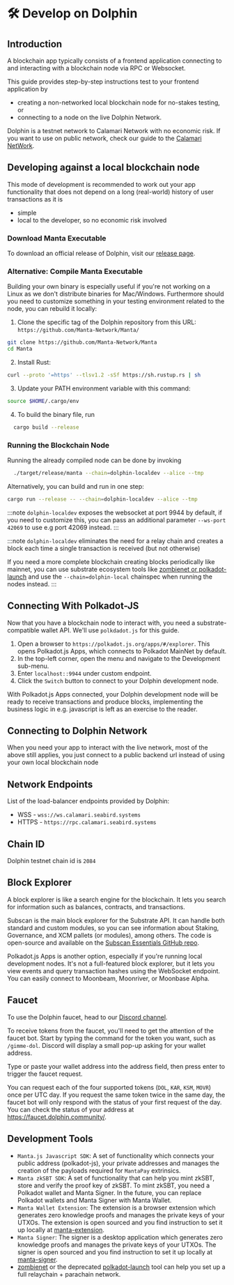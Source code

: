 # 🛠 Develop on Dolphin

## Introduction

A blockchain app typically consists of a frontend application connecting to and interacting with a blockchain node via RPC or Websocket.

This guide provides step-by-step instructions test to your frontend application by
- creating a non-networked local blockchain node for no-stakes testing, or
- connecting to a node on the live Dolphin Network.

Dolphin is a testnet network to Calamari Network with no economic risk. If you want to use on public network, check our guide to the [Calamari NetWork](DevelopOnCalamari.md).


## Developing against a local blockchain node

This mode of development is recommended to work out your app functionality that does not depend on a long (real-world) history of user transactions as it is
- simple
- local to the developer, so no economic risk involved

### Download Manta Executable

To download an official release of Dolphin, visit our [release page](https://github.com/Manta-Network/Manta/releases).

### Alternative: Compile Manta Executable

Building your own binary is especially useful if you're not working on a Linux as we don't distribute binaries for Mac/Windows. Furthermore should you need to customize something in your testing environment related to the node, you can rebuild it locally:

1. Clone the specific tag of the Dolphin repository from this URL: `https://github.com/Manta-Network/Manta/`

```sh
git clone https://github.com/Manta-Network/Manta
cd Manta
```

2. Install Rust:

```sh
curl --proto '=https' --tlsv1.2 -sSf https://sh.rustup.rs | sh
```

3. Update your PATH environment variable with this command:

```sh
source $HOME/.cargo/env
```

4. To build the binary file, run

```sh
  cargo build --release
```


### Running the Blockchain Node

Running the already compiled node can be done by invoking

```sh
  ./target/release/manta --chain=dolphin-localdev --alice --tmp
```

Alternatively, you can build and run in one step:

```sh
cargo run --release -- --chain=dolphin-localdev --alice --tmp
```

:::note
`dolphin-localdev` exposes the websocket at port 9944 by default, if you need to customize this, you can pass an additional parameter `--ws-port 42069` to use e.g port 42069 instead.
:::

:::note
`dolphin-localdev` eliminates the need for a relay chain and creates a block each time a single transaction is received (but not otherwise)

If you need a more complete blockchain creating blocks periodically like mainnet, you can use substrate ecosystem tools like [zombienet or polkadot-launch](#Development-Tools) and use the `--chain=dolphin-local` chainspec when running the nodes instead.
:::

## Connecting With Polkadot-JS

Now that you have a blockchain node to interact with, you need a substrate-compatible wallet API. We'll use `polkdadot.js` for this guide.

1. Open a browser to `https://polkadot.js.org/apps/#/explorer`. This opens Polkadot.js Apps, which connects to Polkadot MainNet by default.
2. In the top-left corner, open the menu and navigate to the Development sub-menu.
3. Enter `localhost::9944` under custom endpoint.
4. Click the `Switch` button to connect to your Dolphin development node.

With Polkadot.js Apps connected, your Dolphin development node will be ready to receive transactions and produce blocks, implementing the business logic in e.g. javascript is left as an exercise to the reader.

## Connecting to Dolphin Network

When you need your app to interact with the live network, most of the above still applies, you just connect to a public backend url instead of using your own local blockchain node


## Network Endpoints

List of the load-balancer endpoints provided by Dolphin:

-   WSS - `wss://ws.calamari.seabird.systems`
-   HTTPS - `https://rpc.calamari.seabird.systems`

## Chain ID

Dolphin testnet chain id is `2084`

## Block Explorer

A block explorer is like a search engine for the blockchain. It lets you search for information such as balances, contracts, and transactions.

Subscan is the main block explorer for the Substrate API. It can handle both standard and custom modules, so you can see information about Staking, Governance, and XCM pallets (or modules), among others. The code is open-source and available on the [Subscan Essentials GitHub repo](https://github.com/subscan-explorer/subscan-essentials).

Polkadot.js Apps is another option, especially if you're running local development nodes. It's not a full-featured block explorer, but it lets you view events and query transaction hashes using the WebSocket endpoint. You can easily connect to Moonbeam, Moonriver, or Moonbase Alpha.

## Faucet

To use the Dolphin faucet, head to our [Discord channel](https://discord.com/channels/795390654628102165/1055864933692219453).

To receive tokens from the faucet, you'll need to get the attention of the faucet bot. Start by typing the command for the token you want, such as `/gimme-dol`. Discord will display a small pop-up asking for your wallet address.

Type or paste your wallet address into the address field, then press enter to trigger the faucet request.

You can request each of the four supported tokens (`DOL`, `KAR`, `KSM`, `MOVR`) once per UTC day. If you request the same token twice in the same day, the faucet bot will only respond with the status of your first request of the day. You can check the status of your address at https://faucet.dolphin.community/.

## Development Tools

-   `Manta.js Javascript SDK`: A set of functionality which connects your public address (polkadot-js), your private addresses and manages the creation of the payloads required for `MantaPay` extrinsics.
-   `Manta zkSBT SDK`: A set of functionality that can help you mint zkSBT, store and verify the proof key of zkSBT. To mint zkSBT, you need a Polkadot wallet and Manta Signer. In the future, you can replace Polkadot wallets and Manta Signer with Manta Wallet.
-   `Manta Wallet Extension`: The extension is a browser extension which generates zero knowledge proofs and manages the private keys of your UTXOs. The extension is open sourced and you find instruction to set it up locally at [manta-extension](https://github.com/Manta-Network/manta-extension).
-   `Manta Signer`: The signer is a desktop application which generates zero knowledge proofs and manages the private keys of your UTXOs. The signer is open sourced and you find instruction to set it up locally at [manta-signer](https://github.com/Manta-Network/manta-signer).
-   [zombienet](https://github.com/paritytech/zombienet) or the deprecated [polkadot-launch](https://github.com/paritytech/polkadot-launch) tool can help you set up a full relaychain + parachain network.
